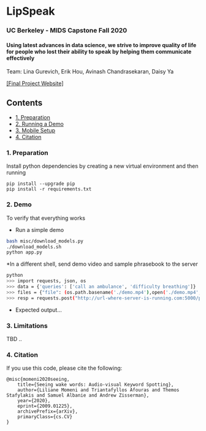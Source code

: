 # LipSpeak
### UC Berkeley - MIDS Capstone Fall 2020

#### Using latest advances in data science, we strive to improve quality of life for people who lost their ability to speak by helping them communicate effectively

Team: Lina Gurevich, Erik Hou, Avinash Chandrasekaran, Daisy Ya

[[Final Project Website]](https://groups.ischool.berkeley.edu/LIPSPEAK/)


## Contents
* [1. Preparation](https://github.com/avinashsc/Lipspeak/#1-preparation)
* [2. Running a Demo](https://youtu.be/ZKcpLItRvGI)
* [3. Mobile Setup](https://github.com/gurlina/LipSpeakApp)
* [4. Citation](https://github.com/avinashsc/Lipspeak/#4-citation)


### 1. Preparation

Install python dependencies by creating a new virtual environment and then running 

```
pip install --upgrade pip
pip install -r requirements.txt
```

### 2. Demo

To verify that everything works

* Run a simple demo 
``` bash
bash misc/download_models.py
./download_models.sh
python app.py
```

*In a different shell, send demo video and sample phrasebook to the server
```bash
python
>>> import requests, json, os
>>> data = {'queries': ['call an ambulance', 'difficulty breathing']}
>>> files = {"file": (os.path.basename('./demo.mp4'),open('./demo.mp4','rb'),'application/octet-stream'),"phrasebook": (None, json.dumps(data))}
>>> resp = requests.post("http://url-where-server-is-running.com:5000/predict",files=files) 
```

* Expected output...

### 3. Limitations
TBD ..

### 4. Citation
If you use this code, please cite the following:
```
@misc{momeni2020seeing,
    title={Seeing wake words: Audio-visual Keyword Spotting},
    author={Liliane Momeni and Triantafyllos Afouras and Themos Stafylakis and Samuel Albanie and Andrew Zisserman},
    year={2020},
    eprint={2009.01225},
    archivePrefix={arXiv},
    primaryClass={cs.CV}
}
